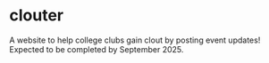 # clouter
A website to help college clubs gain clout by posting event updates!
Expected to be completed by September 2025.
